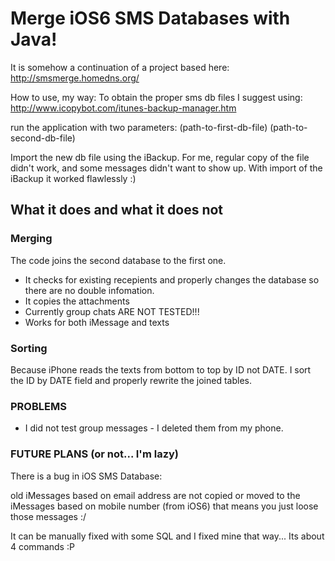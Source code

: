 Merge iOS6 SMS Databases with Java!
================

It is somehow a continuation of a project based here:
http://smsmerge.homedns.org/

How to use, my way:
To obtain the proper sms db files I suggest using:
http://www.icopybot.com/itunes-backup-manager.htm

run the application with two parameters:
(path-to-first-db-file) (path-to-second-db-file)

Import the new db file using the iBackup.
For me, regular copy of the file didn't work, and some messages didn't want to show up.
With import of the iBackup it worked flawlessly :)


What it does and what it does not
------------

### Merging

The code joins the second database to the first one. 
* It checks for existing recepients and properly changes the database so there are no double infomation.
* It copies the attachments
* Currently group chats ARE NOT TESTED!!!
* Works for both iMessage and texts

### Sorting
Because iPhone reads the texts from bottom to top by ID not DATE.
I sort the ID by DATE field and properly rewrite the joined tables.

### PROBLEMS

* I did not test group messages - I deleted them from my phone.

### FUTURE PLANS (or not... I'm lazy)

There is a bug in iOS SMS Database:

old iMessages based on email address are not copied or moved 
to the iMessages based on mobile number (from iOS6) that means you just loose those messages :/

It can be manually fixed with some SQL and I fixed mine that way... Its about 4 commands :P

